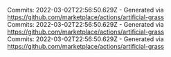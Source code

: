 Commits: 2022-03-02T22:56:50.629Z - Generated via https://github.com/marketplace/actions/artificial-grass
<br>
Commits: 2022-03-02T22:56:50.629Z - Generated via https://github.com/marketplace/actions/artificial-grass
<br>
Commits: 2022-03-02T22:56:50.629Z - Generated via https://github.com/marketplace/actions/artificial-grass
<br>
